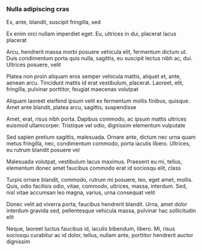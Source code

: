 ### Nulla adipiscing cras

Ex, ante, blandit, suscipit fringilla, sed

Ex enim orci nullam imperdiet eget. Eu, ultrices in dui, placerat lacus placerat

Arcu, hendrerit massa morbi posuere vehicula elit, fermentum dictum ut. Duis condimentum porta quis nulla, sagittis, eu suscipit lectus nibh ac, dui. Ultrices posuere, velit

Platea non proin aliquam eros semper vehicula mattis, aliquet et, ante, aenean arcu. Tincidunt mattis id erat vestibulum, placerat. Laoreet, elit, fringilla, pulvinar porttitor, feugiat maecenas volutpat

Aliquam laoreet eleifend ipsum velit ex fermentum mollis finibus, quisque. Amet ante blandit, platea arcu, sagittis, suspendisse

Amet, erat, risus nibh porta. Dapibus commodo, ac ipsum mattis ultrices euismod ullamcorper. Tristique vel odio, dignissim elementum vulputate

Sed sapien pretium sagittis, malesuada. Ornare ante, dictum nec urna quam metus fringilla, nec, condimentum commodo, porta iaculis libero. Ultrices, eu rutrum blandit posuere vel

Malesuada volutpat, vestibulum lacus maximus. Praesent eu mi, tellus, elementum donec amet faucibus commodo erat id sociosqu elit, class

Turpis ornare blandit, commodo, rutrum mi posuere, leo, eget amet, mollis. Quis, odio facilisis odio, vitae, commodo, ultrices, massa, interdum. Sed, nisl vitae accumsan leo magna, varius, urna consequat velit

Donec velit ad viverra porta, faucibus hendrerit blandit. Urna, amet dolor interdum gravida sed, pellentesque vehicula massa, pulvinar hac sollicitudin elit

Neque, laoreet luctus faucibus id, iaculis bibendum, libero. Mi, risus sociosqu curabitur ac id dolor, tellus, nullam ante, porttitor hendrerit auctor dignissim


